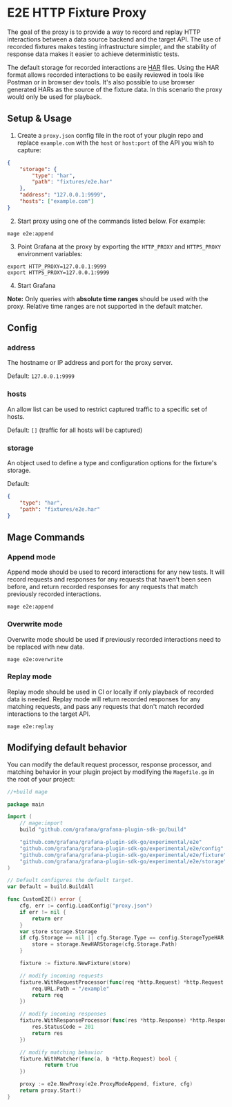 # E2E HTTP Fixture Proxy

The goal of the proxy is to provide a way to record and replay HTTP interactions between a data source backend and the target API. The use of recorded fixtures makes testing infrastructure simpler, and the stability of response data makes it easier to achieve deterministic tests.

The default storage for recorded interactions are [HAR](https://en.wikipedia.org/wiki/HAR_(file_format)) files. Using the HAR format allows recorded interactions to be easily reviewed in tools like Postman or in browser dev tools. It's also possible to use browser generated HARs as the source of the fixture data. In this scenario the proxy would only be used for playback.

## Setup & Usage

1. Create a `proxy.json` config file in the root of your plugin repo and replace `example.com` with the `host` or `host:port` of the API you wish to capture:

```json
{
	"storage": {
		"type": "har",
		"path": "fixtures/e2e.har"
	},
	"address": "127.0.0.1:9999",
	"hosts": ["example.com"]
}
```

2. Start proxy using one of the commands listed below. For example:

```
mage e2e:append
```

3. Point Grafana at the proxy by exporting the `HTTP_PROXY` and `HTTPS_PROXY` environment variables:

```
export HTTP_PROXY=127.0.0.1:9999
export HTTPS_PROXY=127.0.0.1:9999
```

4. Start Grafana

**Note:** Only queries with **absolute time ranges** should be used with the proxy. Relative time ranges are not supported in the default matcher.

## Config

### address

The hostname or IP address and port for the proxy server.

Default: `127.0.0.1:9999`

### hosts

An allow list can be used to restrict captured traffic to a specific set of hosts.

Default: `[]` (traffic for all hosts will be captured)

### storage

An object used to define a type and configuration options for the fixture's storage.

Default: 
```json
{
	"type": "har",
	"path": "fixtures/e2e.har"
}
```

## Mage Commands

### Append mode

Append mode should be used to record interactions for any new tests. It will record requests and responses for any requests that haven't been seen before, and return recorded responses for any requests that match previously recorded interactions.

```
mage e2e:append
```

### Overwrite mode

Overwrite mode should be used if previously recorded interactions need to be replaced with new data.

```
mage e2e:overwrite
```

### Replay mode

Replay mode should be used in CI or locally if only playback of recorded data is needed. Replay mode will return recorded responses for any matching requests, and pass any requests that don't match recorded interactions to the target API.

```
mage e2e:replay
```

## Modifying default behavior

You can modify the default request processor, response processor, and matching behavior in your plugin project by modifying the `Magefile.go` in the root of your project:

```go
//+build mage

package main

import (
	// mage:import
	build "github.com/grafana/grafana-plugin-sdk-go/build"

	"github.com/grafana/grafana-plugin-sdk-go/experimental/e2e"
	"github.com/grafana/grafana-plugin-sdk-go/experimental/e2e/config"
	"github.com/grafana/grafana-plugin-sdk-go/experimental/e2e/fixture"
	"github.com/grafana/grafana-plugin-sdk-go/experimental/e2e/storage"
)

// Default configures the default target.
var Default = build.BuildAll

func CustomE2E() error {
	cfg, err := config.LoadConfig("proxy.json")
	if err != nil {
		return err
	}
	var store storage.Storage
	if cfg.Storage == nil || cfg.Storage.Type == config.StorageTypeHAR {
		store = storage.NewHARStorage(cfg.Storage.Path)
	}

	fixture := fixture.NewFixture(store)

	// modify incoming requests
	fixture.WithRequestProcessor(func(req *http.Request) *http.Request {
		req.URL.Path = "/example"
		return req
	})

	// modify incoming responses
	fixture.WithResponseProcessor(func(res *http.Response) *http.Response {
		res.StatusCode = 201
		return res
	})

	// modify matching behavior
	fixture.WithMatcher(func(a, b *http.Request) bool {
			return true
	})

	proxy := e2e.NewProxy(e2e.ProxyModeAppend, fixture, cfg)
	return proxy.Start()
}
```

